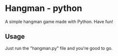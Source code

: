 # Hangman - python

A simple hangman game made with Python. Have fun!

## Usage

Just run the "hangman.py" file and you're good to go.
